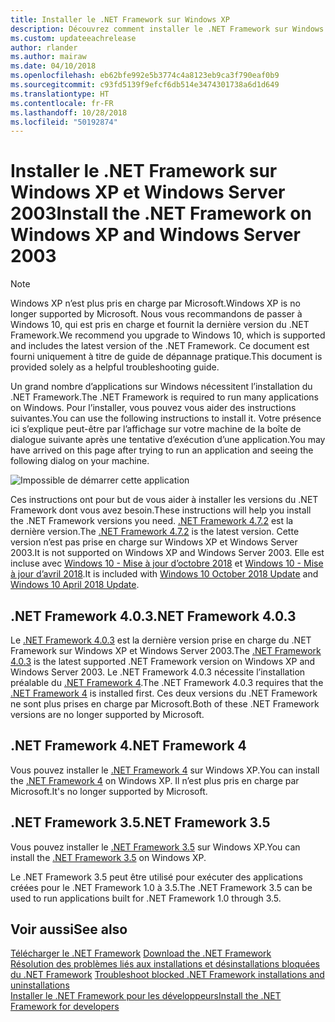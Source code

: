 ```yaml
---
title: Installer le .NET Framework sur Windows XP
description: Découvrez comment installer le .NET Framework sur Windows XP.
ms.custom: updateeachrelease
author: rlander
ms.author: mairaw
ms.date: 04/10/2018
ms.openlocfilehash: eb62bfe992e5b3774c4a8123eb9ca3f790eaf0b9
ms.sourcegitcommit: c93fd5139f9efcf6db514e3474301738a6d1d649
ms.translationtype: HT
ms.contentlocale: fr-FR
ms.lasthandoff: 10/28/2018
ms.locfileid: "50192874"
---
```

# <a name="install-the-net-framework-on-windows-xp-and-windows-server-2003"></a><span data-ttu-id="5ff34-103">Installer le .NET Framework sur Windows XP et Windows Server 2003</span><span class="sxs-lookup"><span data-stu-id="5ff34-103">Install the .NET Framework on Windows XP and Windows Server 2003</span></span>

> [!NOTE]
> <span data-ttu-id="5ff34-104">Windows XP n’est plus pris en charge par Microsoft.</span><span class="sxs-lookup"><span data-stu-id="5ff34-104">Windows XP is no longer supported by Microsoft.</span></span> <span data-ttu-id="5ff34-105">Nous vous recommandons de passer à Windows 10, qui est pris en charge et fournit la dernière version du .NET Framework.</span><span class="sxs-lookup"><span data-stu-id="5ff34-105">We recommend you upgrade to Windows 10, which is supported and includes the latest version of the .NET Framework.</span></span> <span data-ttu-id="5ff34-106">Ce document est fourni uniquement à titre de guide de dépannage pratique.</span><span class="sxs-lookup"><span data-stu-id="5ff34-106">This document is provided solely as a helpful troubleshooting guide.</span></span>

<span data-ttu-id="5ff34-107">Un grand nombre d’applications sur Windows nécessitent l’installation du .NET Framework.</span><span class="sxs-lookup"><span data-stu-id="5ff34-107">The .NET Framework is required to run many applications on Windows.</span></span> <span data-ttu-id="5ff34-108">Pour l’installer, vous pouvez vous aider des instructions suivantes.</span><span class="sxs-lookup"><span data-stu-id="5ff34-108">You can use the following instructions to install it.</span></span> <span data-ttu-id="5ff34-109">Votre présence ici s’explique peut-être par l’affichage sur votre machine de la boîte de dialogue suivante après une tentative d’exécution d’une application.</span><span class="sxs-lookup"><span data-stu-id="5ff34-109">You may have arrived on this page after trying to run an application and seeing the following dialog on your machine.</span></span>

![Impossible de démarrer cette application](./media/this-application-could-not-be-started.png)

<span data-ttu-id="5ff34-111">Ces instructions ont pour but de vous aider à installer les versions du .NET Framework dont vous avez besoin.</span><span class="sxs-lookup"><span data-stu-id="5ff34-111">These instructions will help you install the .NET Framework versions you need.</span></span> <span data-ttu-id="5ff34-112">[.NET Framework 4.7.2](https://go.microsoft.com/fwlink/?LinkID=863255) est la dernière version.</span><span class="sxs-lookup"><span data-stu-id="5ff34-112">The [.NET Framework 4.7.2](https://go.microsoft.com/fwlink/?LinkID=863255) is the latest version.</span></span> <span data-ttu-id="5ff34-113">Cette version n’est pas prise en charge sur Windows XP et Windows Server 2003.</span><span class="sxs-lookup"><span data-stu-id="5ff34-113">It is not supported on Windows XP and Windows Server 2003.</span></span> <span data-ttu-id="5ff34-114">Elle est incluse avec [Windows 10 - Mise à jour d’octobre 2018](https://support.microsoft.com/en-us/help/4028685/windows-10-get-the-update) et [Windows 10 - Mise à jour d’avril 2018](https://www.microsoft.com/software-download/windows10).</span><span class="sxs-lookup"><span data-stu-id="5ff34-114">It is included with [Windows 10 October 2018 Update](https://support.microsoft.com/en-us/help/4028685/windows-10-get-the-update) and [Windows 10 April 2018 Update](https://www.microsoft.com/software-download/windows10).</span></span>

## <a name="net-framework-403"></a><span data-ttu-id="5ff34-115">.NET Framework 4.0.3</span><span class="sxs-lookup"><span data-stu-id="5ff34-115">.NET Framework 4.0.3</span></span>

<span data-ttu-id="5ff34-116">Le [.NET Framework 4.0.3](https://go.microsoft.com/fwlink/?LinkID=213834) est la dernière version prise en charge du .NET Framework sur Windows XP et Windows Server 2003.</span><span class="sxs-lookup"><span data-stu-id="5ff34-116">The [.NET Framework 4.0.3](https://go.microsoft.com/fwlink/?LinkID=213834) is the latest supported .NET Framework version on Windows XP and Windows Server 2003.</span></span> <span data-ttu-id="5ff34-117">Le .NET Framework 4.0.3 nécessite l’installation préalable du [.NET Framework 4](https://go.microsoft.com/fwlink/?LinkID=213834).</span><span class="sxs-lookup"><span data-stu-id="5ff34-117">The .NET Framework 4.0.3 requires that the [.NET Framework 4](https://go.microsoft.com/fwlink/?LinkID=213834) is installed first.</span></span> <span data-ttu-id="5ff34-118">Ces deux versions du .NET Framework ne sont plus prises en charge par Microsoft.</span><span class="sxs-lookup"><span data-stu-id="5ff34-118">Both of these .NET Framework versions are no longer supported by Microsoft.</span></span>

## <a name="net-framework-4"></a><span data-ttu-id="5ff34-119">.NET Framework 4</span><span class="sxs-lookup"><span data-stu-id="5ff34-119">.NET Framework 4</span></span>

<span data-ttu-id="5ff34-120">Vous pouvez installer le [.NET Framework 4](https://go.microsoft.com/fwlink/?LinkID=213834&dotnetdocs) sur Windows XP.</span><span class="sxs-lookup"><span data-stu-id="5ff34-120">You can install the [.NET Framework 4](https://go.microsoft.com/fwlink/?LinkID=213834&dotnetdocs) on Windows XP.</span></span> <span data-ttu-id="5ff34-121">Il n’est plus pris en charge par Microsoft.</span><span class="sxs-lookup"><span data-stu-id="5ff34-121">It's no longer supported by Microsoft.</span></span>

## <a name="net-framework-35"></a><span data-ttu-id="5ff34-122">.NET Framework 3.5</span><span class="sxs-lookup"><span data-stu-id="5ff34-122">.NET Framework 3.5</span></span>

<span data-ttu-id="5ff34-123">Vous pouvez installer le [.NET Framework 3.5](https://go.microsoft.com/fwlink/?LinkID=213834&dotnetdocs) sur Windows XP.</span><span class="sxs-lookup"><span data-stu-id="5ff34-123">You can install the [.NET Framework 3.5](https://go.microsoft.com/fwlink/?LinkID=213834&dotnetdocs) on Windows XP.</span></span>

<span data-ttu-id="5ff34-124">Le .NET Framework 3.5 peut être utilisé pour exécuter des applications créées pour le .NET Framework 1.0 à 3.5.</span><span class="sxs-lookup"><span data-stu-id="5ff34-124">The .NET Framework 3.5 can be used to run applications built for .NET Framework 1.0 through 3.5.</span></span>

## <a name="see-also"></a><span data-ttu-id="5ff34-125">Voir aussi</span><span class="sxs-lookup"><span data-stu-id="5ff34-125">See also</span></span>

<span data-ttu-id="5ff34-126">[Télécharger le .NET Framework](https://www.microsoft.com/net/download/framework?utm_source=ms-docs&utm_medium=referral) </span><span class="sxs-lookup"><span data-stu-id="5ff34-126">[Download the .NET Framework](https://www.microsoft.com/net/download/framework?utm_source=ms-docs&utm_medium=referral) </span></span>  
<span data-ttu-id="5ff34-127">[Résolution des problèmes liés aux installations et désinstallations bloquées du .NET Framework](troubleshoot-blocked-installations-and-uninstallations.md) </span><span class="sxs-lookup"><span data-stu-id="5ff34-127">[Troubleshoot blocked .NET Framework installations and uninstallations](troubleshoot-blocked-installations-and-uninstallations.md) </span></span>  
[<span data-ttu-id="5ff34-128">Installer le .NET Framework pour les développeurs</span><span class="sxs-lookup"><span data-stu-id="5ff34-128">Install the .NET Framework for developers</span></span>](guide-for-developers.md)
